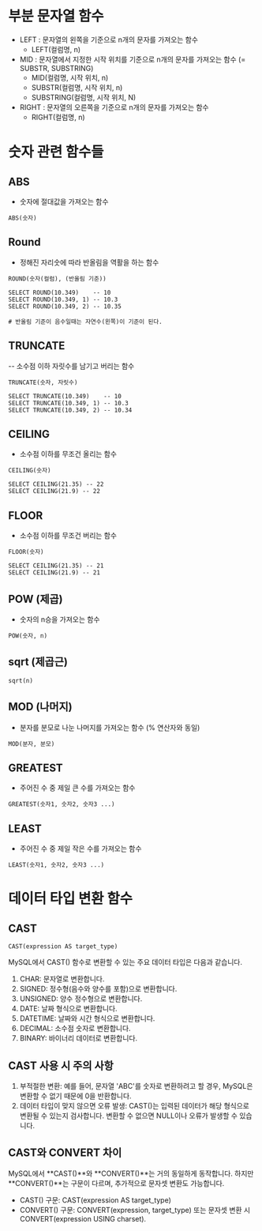 # 부분 문자열 함수
- LEFT : 문자열의 왼쪽을 기준으로 n개의 문자를 가져오는 함수
    - LEFT(컬럼명, n)
- MID : 문자열에서 지정한 시작 위치를 기준으로 n개의 문자를 가져오는 함수 (= SUBSTR, SUBSTRING)
    - MID(컬럼명, 시작 위치, n)
    - SUBSTR(컬럼명, 시작 위치, n)
    - SUBSTRING(컬럼명, 시작 위치, N)
- RIGHT : 문자열의 오른쪽을 기준으로 n개의 문자를 가져오는 함수
    - RIGHT(컬럼명, n)

# 숫자 관련 함수들 

## ABS
- 숫자에 절대값을 가져오는 함수
```
ABS(숫자)
```

## Round
- 정해진 자리숫에 따라 반올림을 역활을 하는 함수
```
ROUND(숫자(컬럼), (반올림 기준))

SELECT ROUND(10.349) 	-- 10
SELECT ROUND(10.349, 1) -- 10.3
SELECT ROUND(10.349, 2) -- 10.35

# 반올림 기준이 음수일때는 자연수(왼쪽)이 기준이 된다.
```
## TRUNCATE
-- 소수점 이하 자릿수를 남기고 버리는 함수
```
TRUNCATE(숫자, 자릿수)

SELECT TRUNCATE(10.349)    -- 10
SELECT TRUNCATE(10.349, 1) -- 10.3
SELECT TRUNCATE(10.349, 2) -- 10.34

```

## CEILING
- 소수점 이하를 무조건 올리는 함수
```
CEILING(숫자)

SELECT CEILING(21.35) -- 22 
SELECT CEILING(21.9) -- 22
```

## FLOOR
- 소수점 이하를 무조건 버리는 함수
```
FLOOR(숫자)

SELECT CEILING(21.35) -- 21 
SELECT CEILING(21.9) -- 21
```
## POW (제곱)
- 숫자의 n승을 가져오는 함수
```
POW(숫자, n)
```
## sqrt (제곱근)
```
sqrt(n)
```
## MOD (나머지)
- 분자를 분모로 나눈 나머지를 가져오는 함수 (% 연산자와 동일)
```
MOD(분자, 분모)
``` 
## GREATEST
- 주어진 수 중 제일 큰 수를 가져오는 함수
```
GREATEST(숫자1, 숫자2, 숫자3 ...)
```
## LEAST
- 주어진 수 중 제일 작은 수를 가져오는 함수
```
LEAST(숫자1, 숫자2, 숫자3 ...)
```

# 데이터 타입 변환 함수
##  CAST
```
CAST(expression AS target_type)
```
MySQL에서 CAST() 함수로 변환할 수 있는 주요 데이터 타입은 다음과 같습니다.

1. CHAR: 문자열로 변환합니다.
2. SIGNED: 정수형(음수와 양수를 포함)으로 변환합니다.
3. UNSIGNED: 양수 정수형으로 변환합니다.
4. DATE: 날짜 형식으로 변환합니다.
5. DATETIME: 날짜와 시간 형식으로 변환합니다.
6. DECIMAL: 소수점 숫자로 변환합니다.
7. BINARY: 바이너리 데이터로 변환합니다.

## CAST 사용 시 주의 사항
1. 부적절한 변환: 예를 들어, 문자열 'ABC'를 숫자로 변환하려고 할 경우, MySQL은 변환할 수 없기 때문에 0을 반환합니다.
2. 데이터 타입이 맞지 않으면 오류 발생: CAST()는 입력된 데이터가 해당 형식으로 변환될 수 있는지 검사합니다. 변환할 수 없으면 NULL이나 오류가 발생할 수 있습니다.

## CAST와 CONVERT 차이
MySQL에서 **CAST()**와 **CONVERT()**는 거의 동일하게 동작합니다. 하지만 **CONVERT()**는 구문이 다르며, 추가적으로 문자셋 변환도 가능합니다.

- CAST() 구문: CAST(expression AS target_type)
- CONVERT() 구문: CONVERT(expression, target_type) 또는 문자셋 변환 시 CONVERT(expression USING charset).